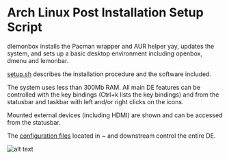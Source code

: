 # Arch Linux Post Installation Setup Script

dlemonbox installs the Pacman wrapper and AUR helper yay, updates the system, and sets up a basic desktop environment including openbox, dmenu and lemonbar.

[setup.sh](setup.sh) describes the installation procedure and the software included.

The system uses less than 300Mb RAM. All main DE features can be controlled with the key bindings (Ctrl+k lists the key bindings) and from the statusbar and taskbar with left and/or right clicks on the icons.

Mounted external devices (including HDMI) are shown and can be accessed from the statusbar.

The [configuration files](filesystem/home/user/) located in ~ and downstream control the entire DE.

![alt text](https://imgur.com/n6DJVWZ "dlemonbox desktop")
